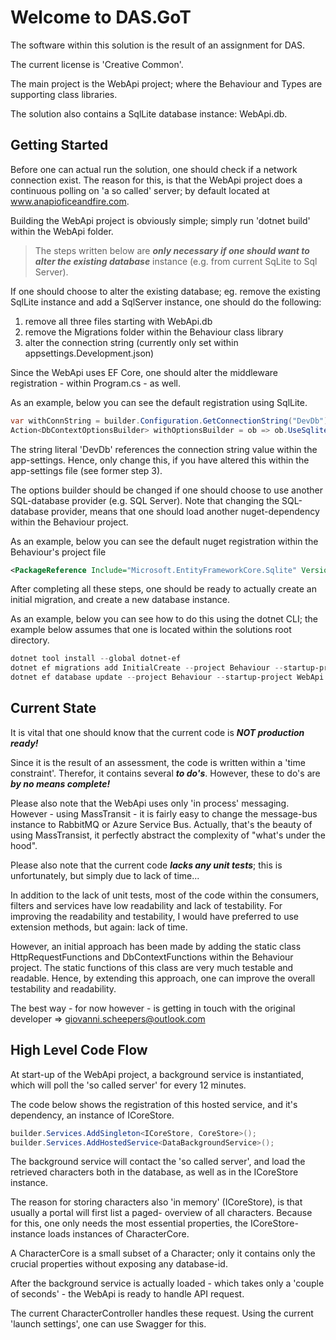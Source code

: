 # Welcome to DAS.GoT
The software within this solution is the result of an assignment for DAS.

The current license is 'Creative Common'.

The main project is the WebApi project; where the Behaviour and Types are supporting class libraries.

The solution also contains a SqlLite database instance: WebApi.db.

## Getting Started
Before one can actual run the solution, one should check if a network connection exist.
The reason for this, is that the WebApi project does a continuous polling on 'a so called' server; by default located at www.anapioficeandfire.com.

Building the WebApi project is obviously simple; simply run 'dotnet build' within the WebApi folder. 

>The steps written below are ***only necessary if one should want to alter the existing database*** instance (e.g. from current SqLite to Sql Server).

If one should choose to alter the existing database; eg. remove the existing SqlLite instance and add a SqlServer instance, one should do the following:
1. remove all three files starting with WebApi.db
2. remove the Migrations folder within the Behaviour class library
3. alter the connection string (currently only set within appsettings.Development.json)

Since the WebApi uses EF Core, one should alter the middleware registration - within Program.cs - as well.

As an example, below you can see the default registration using SqlLite.

```c#
var withConnString = builder.Configuration.GetConnectionString("DevDb");
Action<DbContextOptionsBuilder> withOptionsBuilder = ob => ob.UseSqlite(withConnString);
```

The string literal 'DevDb' references the connection string value within the app-settings.
Hence, only change this, if you have altered this within the app-settings file (see former step 3).

The options builder should be changed if one should choose to use another SQL-database provider (e.g. SQL Server).
Note that changing the SQL-database provider, means that one should load another nuget-dependency within the Behaviour project.

As an example, below you can see the default nuget registration within the Behaviour's project file

```xml
<PackageReference Include="Microsoft.EntityFrameworkCore.Sqlite" Version="8.0.11" />
```

After completing all these steps, one should be ready to actually create an initial migration, and create a new database instance.

As an example, below you can see how to do this using the dotnet CLI; the example below assumes that one is located within the solutions root directory.

```PowerShell
dotnet tool install --global dotnet-ef
dotnet ef migrations add InitialCreate --project Behaviour --startup-project WebApi
dotnet ef database update --project Behaviour --startup-project WebApi
```

## Current State
It is vital that one should know that the current code is ***NOT production ready!***

Since it is the result of an assessment, the code is written within a 'time constraint'. 
Therefor, it contains several ***to do's***. However, these to do's are ***by no means complete!***

Please also note that the WebApi uses only 'in process' messaging. 
However - using MassTransit - it is fairly easy to change the message-bus instance to RabbitMQ or Azure Service Bus.
Actually, that's the beauty of using MassTransist, it perfectly abstract the complexity of "what's under the hood".

Please also note that the current code ***lacks any unit tests***; this is unfortunately, but simply due to lack of time...

In addition to the lack of unit tests, most of the code within the consumers, filters and services have low readability and lack of testability.
For improving the readability and testability, I would have preferred to use extension methods, but again: lack of time.

However, an initial approach has been made by adding the static class HttpRequestFunctions and DbContextFunctions within the Behaviour project. 
The static functions of this class are very much testable and readable. Hence, by extending this approach, one can improve the overall testability and readability.

The best way - for now however - is getting in touch with the original developer => <giovanni.scheepers@outlook.com>

## High Level Code Flow
At start-up of the WebApi project, a background service is instantiated, which will poll the 'so called server' for every 12 minutes.

The code below shows the registration of this hosted service, and it's dependency, an instance of ICoreStore.

```c#
builder.Services.AddSingleton<ICoreStore, CoreStore>();
builder.Services.AddHostedService<DataBackgroundService>();
```

The background service will contact the 'so called server', and load the retrieved characters both in the database, as well as in the ICoreStore instance.

The reason for storing characters also 'in memory' (ICoreStore), is that usually a portal will first list a paged- overview of all characters.
Because for this, one only needs the most essential properties, the ICoreStore-instance loads instances of CharacterCore.

A CharacterCore is a small subset of a Character; only it contains only the crucial properties without exposing any database-id.

After the background service is actually loaded - which takes only a 'couple of seconds' - the WebApi is ready to handle API request.

The current CharacterController handles these request. Using the current 'launch settings', one can use Swagger for this.